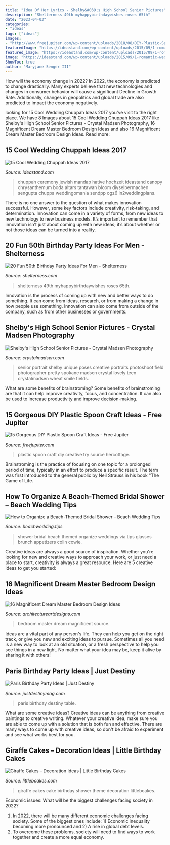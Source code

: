 ```yaml
---
title: "Idea Of Her Lyrics - Shelby&#039;s High School Senior Pictures"
description: "Shelterness 49th myhappybirthdaywishes roses 65th"
date: "2023-04-03"
categories:
- "ideas"
tags: ["ideas"]
images:
- "http://www.freejupiter.com/wp-content/uploads/2018/08/DIY-Plastic-Spoon-Craft-Ideas-5-1.jpg"
featuredImage: "https://ideastand.com/wp-content/uploads/2015/09/1-romantic-wedding-chuppah.jpg"
featured_image: "https://ideastand.com/wp-content/uploads/2015/09/1-romantic-wedding-chuppah.jpg"
image: "https://ideastand.com/wp-content/uploads/2015/09/1-romantic-wedding-chuppah.jpg"
ShowToc: true
author: "Maryjane Senger III"
---
```



How will the economy change in 2022?
In 2022, the economy is predicted to change drastically. Many experts believe that new technologies and changes in consumer behavior will cause a significant Decline in Growth Rate. Additionally, changes in geopolitics and global trade are also predicted to impact the economy negatively.

	

		
looking for 15 Cool Wedding Chuppah Ideas 2017 you've visit to the right place. We have 8 Images about 15 Cool Wedding Chuppah Ideas 2017 like Shelby&#039;s High School Senior Pictures - Crystal Madsen Photography, 16 Magnificent Dream Master Bedroom Design Ideas and also 16 Magnificent Dream Master Bedroom Design Ideas. Read more:
		
    
## 15 Cool Wedding Chuppah Ideas 2017

<img loading=lazy src="https://ideastand.com/wp-content/uploads/2015/09/1-romantic-wedding-chuppah.jpg" onerror="this.onerror=null;this.src='https://tse4.mm.bing.net/th?id=OIP.65hLccJK56xHbWVF4Y1b0QHaJ4&amp;pid=15.1';" alt="15 Cool Wedding Chuppah Ideas 2017">

_Source: ideastand.com_

>chuppah ceremony jewish mandap hative hochzeit ideastand canopy chrysanthemum boda altars tantawan bloom diyselbermachen sengupta chuppa weddingomania sendpp ogz6 in2weddingplans. 

	

There is no one answer to the question of what makes innovation successful. However, some key factors include creativity, risk-taking, and determination. Innovation can come in a variety of forms, from new ideas to new technology to new business models. It’s important to remember that innovation isn’t just about coming up with new ideas; it’s about whether or not those ideas can be turned into a reality.

    
## 20 Fun 50th Birthday Party Ideas For Men - Shelterness

<img loading=lazy src="https://i.shelterness.com/2017/02/15-50th-birthday-cake-vintage-dude-for-a-man.jpg" onerror="this.onerror=null;this.src='https://tse4.mm.bing.net/th?id=OIP.vYP4U5uZzJqbsIBEFSXSXAHaJ4&amp;pid=15.1';" alt="20 Fun 50th Birthday Party Ideas For Men - Shelterness">

_Source: shelterness.com_

>shelterness 49th myhappybirthdaywishes roses 65th. 

	

Innovation is the process of coming up with new and better ways to do something. It can come from ideas, research, or from making a change in how people use something. Innovation can also come from outside of the company, such as from other businesses or governments.

    
## Shelby&#039;s High School Senior Pictures - Crystal Madsen Photography

<img loading=lazy src="http://www.crystalmadsen.com/wp-content/uploads/2012/09/Creative-Spokane-Photographer_003-682x1024.jpg" onerror="this.onerror=null;this.src='https://tse4.mm.bing.net/th?id=OIP.V8581S8tRhBCc5CGjdv-EgHaLH&amp;pid=15.1';" alt="Shelby&#039;s High School Senior Pictures - Crystal Madsen Photography">

_Source: crystalmadsen.com_

>senior portrait shelby unique poses creative portraits photoshoot field photographer pretty spokane madsen crystal lovely teen crystalmadsen wheat smile fields. 

	

What are some benefits of brainstroming?
Some benefits of brainstroming are that it can help improve creativity, focus, and concentration. It can also be used to increase productivity and improve decision-making.

    
## 15 Gorgeous DIY Plastic Spoon Craft Ideas - Free Jupiter

<img loading=lazy src="http://www.freejupiter.com/wp-content/uploads/2018/08/DIY-Plastic-Spoon-Craft-Ideas-5-1.jpg" onerror="this.onerror=null;this.src='https://tse2.mm.bing.net/th?id=OIP.5MpWUuCUk4R7hCEX4pkwGQHaPY&amp;pid=15.1';" alt="15 Gorgeous DIY Plastic Spoon Craft Ideas - Free Jupiter">

_Source: freejupiter.com_

>plastic spoon craft diy creative try source hercottage. 

	

Brainstroming is the practice of focusing on one topic for a prolonged period of time, typically in an effort to produce a specific result. The term was first introduced to the general public by Neil Strauss in his book "The Game of Life.

    
## How To Organize A Beach-Themed Bridal Shower – Beach Wedding Tips

<img loading=lazy src="http://beachwedding.tips/wp-content/uploads/2015/01/How-to-Organize-a-Beach-Themed-Bridal-Shower-10-600x900.jpg" onerror="this.onerror=null;this.src='https://tse3.mm.bing.net/th?id=OIP.CSOT5ThHl2477zlMEfB2_wHaLH&amp;pid=15.1';" alt="How to Organize a Beach-Themed Bridal Shower – Beach Wedding Tips">

_Source: beachwedding.tips_

>shower bridal beach themed organize weddings via tips glasses brunch appetizers colin cowie. 

	

Creative ideas are always a good source of inspiration. Whether you're looking for new and creative ways to approach your work, or just need a place to start, creativity is always a great resource. Here are 5 creative ideas to get you started: 

    
## 16 Magnificent Dream Master Bedroom Design Ideas

<img loading=lazy src="https://www.architectureartdesigns.com/wp-content/uploads/2015/03/1539-630x420.jpg" onerror="this.onerror=null;this.src='https://tse4.mm.bing.net/th?id=OIP.JtameGxgjCu3aXYSlTMURQHaE8&amp;pid=15.1';" alt="16 Magnificent Dream Master Bedroom Design Ideas">

_Source: architectureartdesigns.com_

>bedroom master dream magnificent source. 

	

Ideas are a vital part of any person's life. They can help you get on the right track, or give you new and exciting ideas to pursue. Sometimes all you need is a new way to look at an old situation, or a fresh perspective to help you see things in a new light. No matter what your idea may be, keep it alive by sharing it with others!

    
## Paris Birthday Party Ideas | Just Destiny

<img loading=lazy src="http://justdestinymag.com/wp-content/uploads/2015/03/Paris-Birthday-Party-Just-Destiny-Mag.jpg" onerror="this.onerror=null;this.src='https://tse2.mm.bing.net/th?id=OIP.pqgLRZXBjrgBLRnEOrSW8QHaKl&amp;pid=15.1';" alt="Paris Birthday Party Ideas | Just Destiny">

_Source: justdestinymag.com_

>paris birthday destiny table. 

	

What are some creative ideas?
Creative ideas can be anything from creative paintings to creative writing. Whatever your creative idea, make sure you are able to come up with a solution that is both fun and effective. There are many ways to come up with creative ideas, so don't be afraid to experiment and see what works best for you.

    
## Giraffe Cakes – Decoration Ideas | Little Birthday Cakes

<img loading=lazy src="https://www.littlebcakes.com/wp-content/uploads/2014/01/Giraffe-Cake-Pictures.jpg" onerror="this.onerror=null;this.src='https://tse4.mm.bing.net/th?id=OIP.qTUJM5-YD-vRUw2bn1Bs0QHaLG&amp;pid=15.1';" alt="Giraffe Cakes – Decoration Ideas | Little Birthday Cakes">

_Source: littlebcakes.com_

>giraffe cakes cake birthday shower theme decoration littlebcakes. 

	

Economic issues: What will be the biggest challenges facing society in 2022?
1. In 2022, there will be many different economic challenges facing society. Some of the biggest ones include: 1) Economic inequality becoming more pronounced and 2) A rise in global debt levels.
2. To overcome these problems, society will need to find ways to work together and create a more equal economy.

